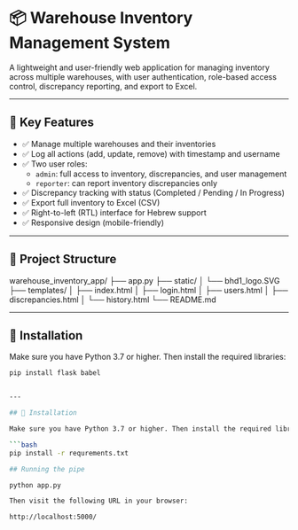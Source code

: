 # 📦 Warehouse Inventory Management System

A lightweight and user-friendly web application for managing inventory across multiple warehouses, with user authentication, role-based access control, discrepancy reporting, and export to Excel.

---

## 🚀 Key Features

- ✅ Manage multiple warehouses and their inventories
- ✅ Log all actions (add, update, remove) with timestamp and username
- ✅ Two user roles:
  - `admin`: full access to inventory, discrepancies, and user management
  - `reporter`: can report inventory discrepancies only
- ✅ Discrepancy tracking with status (Completed / Pending / In Progress)
- ✅ Export full inventory to Excel (CSV)
- ✅ Right-to-left (RTL) interface for Hebrew support
- ✅ Responsive design (mobile-friendly)

---

## 📂 Project Structure

warehouse_inventory_app/
├── app.py
├── static/
│ └── bhd1_logo.SVG
├── templates/
│ ├── index.html
│ ├── login.html
│ ├── users.html
│ ├── discrepancies.html
│ └── history.html
└── README.md


---

## 🧪 Installation

Make sure you have Python 3.7 or higher. Then install the required libraries:

```bash
pip install flask babel


---

## 🧪 Installation

Make sure you have Python 3.7 or higher. Then install the required libraries:

```bash
pip install -r requrements.txt

## Running the pipe

python app.py

Then visit the following URL in your browser:

http://localhost:5000/
